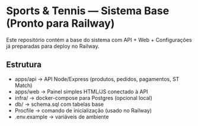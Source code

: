 # Sports & Tennis — Sistema Base (Pronto para Railway)

Este repositório contém a base do sistema com API + Web + Configurações já preparadas para deploy no Railway.

## Estrutura
- apps/api → API Node/Express (produtos, pedidos, pagamentos, ST Match)
- apps/web → Painel simples HTML/JS conectado à API
- infra/ → docker-compose para Postgres (opcional local)
- db/ → schema.sql com tabelas base
- Procfile → comando de inicialização (usado no Railway)
- .env.example → variáveis de ambiente
